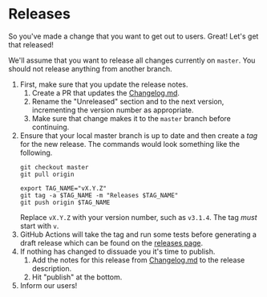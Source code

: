 # Releases

So you've made a change that you want to get out to users.  Great!  Let's get that released!

We'll assume that you want to release all changes currently on `master`.  You should not release anything from another branch.

1. First, make sure that you update the release notes.
    1. Create a PR that updates the [Changelog.md](./../../Changelog.md).
    2. Rename the "Unreleased" section and to the next version, incrementing the version number as appropriate.
    3. Make sure that change makes it to the `master` branch before continuing.
2. Ensure that your local master branch is up to date and then create a _tag_ for the new release.
    The commands would look something like the following.
    ```shell
    git checkout master
    git pull origin

    export TAG_NAME="vX.Y.Z"
    git tag -a $TAG_NAME -m "Releases $TAG_NAME"
    git push origin $TAG_NAME
    ```
    Replace `vX.Y.Z` with your version number, such as `v3.1.4`.  The tag _must_ start with `v`.
3. GitHub Actions will take the tag and run some tests before generating a draft release which can be found on the [releases page](https://github.com/fossas/fossa-cli/releases).
4. If nothing has changed to dissuade you it's time to publish.
    1. Add the notes for this release from [Changelog.md](./../../Changelog.md) to the release description.
    2. Hit "publish" at the bottom.
5. Inform our users!
